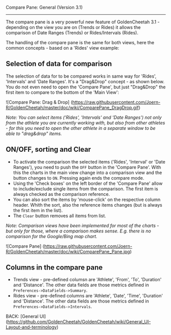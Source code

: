 Compare Pane: General (Version 3.1)
***

The compare pane is a very powerful new feature of GoldenCheetah 3.1 - depending on the view you are on (Trends or Rides) it allows the comparison of Date Ranges (Trends) or Rides/Intervals (Rides).

The handling of the compare pane is the same for both views, here the common concepts - based on a 'Rides' view example:

## Selection of data for comparison

The selection of data for to be compared works in same way for 'Rides', 'Intervals' and 'Date Ranges'. It's a "Drag&Drop" concept - as shown below. You do not even need to open the 'Compare Pane', but just "Drag&Drop" the first item to compare to the bottom of the 'Main View':

![Compare Pane: Drag & Drop] (https://raw.githubusercontent.com/Joern-R/GoldenCheetah/master/doc/wiki/ComparePane_DragDrop.gif)

_Note: You can select items ('Rides', 'Intervals' and 'Date Ranges') not only from the athlete you are currently working with, but also from other athletes - for this you need to open the other athlete in a separate window to be able to "drag&drop" items._

## ON/OFF, sorting and Clear 

* To activate the comparison the selected items ('Rides', 'Interval' or 'Date Ranges'), you need to push the `OFF` button in the 'Compare Pane'. With this the charts in the main view change into a comparison view and the button changes to `ON`. Pressing again ends the compare mode.
* Using the 'Check boxes' on the left border of the 'Compare Pane' allow to include/exclude single items from the comparison. The first item is always checked as the comparison reference.
* You can also sort the items by 'mouse-click' on the respective column header. Whith the sort, also the reference items changes (but is always the first item in the list).
* The `Clear` button removes all items from list. 

_Note: Comparison views have been implemented for most of the charts - but only for those, where a comparison makes sense. E.g. there is no comparison for the Google/Bing map chart._

![Compare Pane] (https://raw.githubusercontent.com/Joern-R/GoldenCheetah/master/doc/wiki/ComparePane_Pane.jpg)

## Columns in the compare pane

* Trends view - pre-defined columsn are 'Athlete', 'From', 'To', 'Duration' and 'Distance'. The other data fields are those metrics defined in `Preferences->DataFields->Summary`.
* Rides view - pre-defined columns are 'Athlete', 'Date', 'Time', 'Duration' and 'Distance'. The other data fields are those metrics defined in `Preferences->DataFields->Intervals`.

BACK: [General UI] (https://github.com/GoldenCheetah/GoldenCheetah/wiki/General_UI-Layout-and-terminology)


